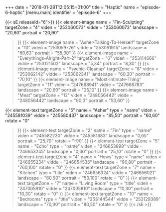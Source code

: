 +++
date = "2018-01-28T12:05:15+01:00"
title = "Haptic"
name = "episode-6-haptic"
[menu.main]
  identifier = "episode-6"
+++

{{< sE releaseId="6">}}
  {{< element-image
    name        =  "Fin-Sculpting"
    targetZone  =  "4"
    viden       = "253060073"
    vidde       = "253060073"
    landscape    = "20,80"
    portrait    = "20,90"
  >}}
  {{< element-image
    name        =  "Asher-Talking-To-Herself"
    targetZone  =  "10"
    viden       = "253059776"
    vidde       = "253061915"
    landscape    = "60,63"
    portrait    = "55,90"
  >}}
  {{< element-image
    name        =  "Everythings-Alright-Part-2"
    targetZone  =  "6"
    viden       = "253114666"
    vidde       = "253121502"
    landscape    = "5,34"
    portrait    = "8,30"
  >}}
  {{< element-image
    name        =  "Psychic-Cleanup"
    targetZone  =  "8"
    viden       = "253062142"
    vidde       = "253062341"
    landscape    = "60,30"
    portrait    = "70,10"
  >}}
  {{< element-image
    name        =  "Most-Intimate-Thing"
    targetZone  =  "11"
    viden       = "247668941"
    vidde       = "247668783"
    landscape   = "20,60"
    portrait    = "25,10"
  >}}
  {{< element-image
    name        =  "Meat"
    targetZone  =  "12"
    viden       = "248056442"
    vidde       = "248056442"
    landscape   = "90,0"
    portrait    = "50,60"
  >}}


  {{< element-text
    targetZone  =  "5"
    name        =  "Asher"
    type        = "name"
    viden       = "245581039"
    vidde       = "245580437"
    landscape    = "85,50"
    portrait    = "60,60"
    rotate      = "0"
  >}}
  {{< element-text
    targetZone  =  "2"
    name        =  "Fin"
    type        = "name"
    viden       = "245582230"
    vidde       = "245581683"
    landscape   = "0,65"
    portrait    = "25,70"
    rotate      = "-90"
  >}}
  {{< element-text
    targetZone  =  "5"
    name        =  "Echo"
    type        = "name"
    viden       = "246653898"
    vidde       = "246653245"
    landscape   = "0,30"
    portrait    = "25,10"
    rotate      = "0"
  >}}
  {{< element-text
    targetZone  =  "4"
    name        =  "Howy"
    type        = "name"
    viden       = "246655234"
    vidde       = "246654535"
    landscape   = "90,80"
    portrait    = "760,100"
    rotate      = "0"
  >}}
  {{< element-text
    targetZone  =  "7"
    name        =  "Kitchen"
    type        = "title"
    viden       = "246656324"
    vidde       = "246656021"
    landscape   = "60,90"
    portrait    = "50,100"
    rotate      = "0"
  >}}
  {{< element-text
    targetZone  =  "7"
    name        =  "Living Room"
    type        = "title"
    viden       = "247005810"
    vidde       = "247005810"
    landscape   = "10,30"
    portrait    = "10,30"
    rotate      = "0"
  >}}
  {{< element-text
    targetZone  =  "10"
    name        =  "Bedrooms"
    type        = "title"
    viden       = "253144544"
    vidde       = "253129389"
    landscape   = "70,90"
    portrait    = "80,50"
    rotate      = "0"
  >}}
{{< /sE >}}
